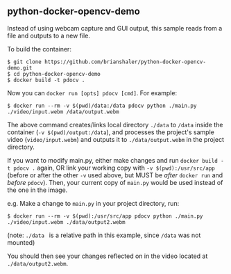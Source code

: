 ## python-docker-opencv-demo

Instead of using webcam capture and GUI output, this sample
reads from a file and outputs to a new file.

To build the container:

    $ git clone https://github.com/brianshaler/python-docker-opencv-demo.git
    $ cd python-docker-opencv-demo
    $ docker build -t pdocv .

Now you can `docker run [opts] pdocv [cmd]`. For example:

    $ docker run --rm -v $(pwd)/data:/data pdocv python ./main.py ./video/input.webm /data/output.webm

The above command creates/links local directory `./data` to
`/data` inside the container (`-v $(pwd)/output:/data`), and
processes the project's sample video (`video/input.webm`) and
outputs it to `./data/output.webm` in the project directory.

If you want to modify main.py, either make changes and run
`docker build -t pdocv .` again, OR link your working copy
with `-v $(pwd):/usr/src/app` (before or after the other `-v`
used above, but MUST be *after* `docker run` and *before*
`pdocv`). Then, your current copy of `main.py` would be used
instead of the one in the image.

e.g. Make a change to `main.py` in your project directory,
run:

    $ docker run --rm -v $(pwd):/usr/src/app pdocv python ./main.py ./video/input.webm ./data/output2.webm

(note: `./data ` is a relative path in this example, since
`/data` was not mounted)

You should then see your changes reflected on in the video
located at `./data/output2.webm`.
